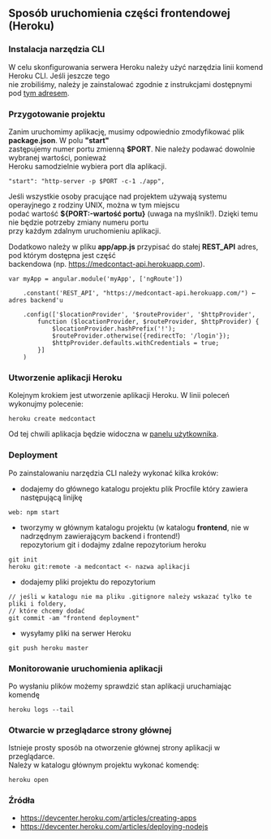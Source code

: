 ## Sposób uruchomienia części frontendowej (Heroku)

### Instalacja narzędzia CLI
W celu skonfigurowania serwera Heroku należy użyć narzędzia linii komend Heroku CLI. Jeśli jeszcze tego   
nie zrobiliśmy, należy je zainstalować zgodnie z instrukcjami dostępnymi pod [tym adresem](https://devcenter.heroku.com/articles/heroku-command-line).  

### Przygotowanie projektu
Zanim uruchomimy aplikację, musimy odpowiednio zmodyfikować plik __package.json__. W polu __"start"__  
zastępujemy numer portu zmienną __$PORT__. Nie należy podawać dowolnie wybranej wartości, ponieważ    
Heroku samodzielnie wybiera port dla aplikacji.  

```
"start": "http-server -p $PORT -c-1 ./app",
```

Jeśli wszystkie osoby pracujące nad projektem używają systemu operayjnego z rodziny UNIX, można w tym miejscu  
podać wartość __${PORT:-wartość portu}__ (uwaga na myślnik!). Dzięki temu nie będzie potrzeby zmiany numeru portu    
przy każdym zdalnym uruchomieniu aplikacji.  

Dodatkowo należy w pliku __app/app.js__ przypisać do stałej __REST_API__ adres, pod którym dostępna jest część    
backendowa (np. https://medcontact-api.herokuapp.com). 

```
var myApp = angular.module('myApp', ['ngRoute'])

    .constant('REST_API', "https://medcontact-api.herokuapp.com/") ← adres backend'u

    .config(['$locationProvider', '$routeProvider', '$httpProvider',
        function ($locationProvider, $routeProvider, $httpProvider) {
            $locationProvider.hashPrefix('!');
            $routeProvider.otherwise({redirectTo: '/login'});
            $httpProvider.defaults.withCredentials = true;
        }]
    )
```

### Utworzenie aplikacji Heroku
Kolejnym krokiem jest utworzenie aplikacji Heroku. W linii poleceń wykonujmy polecenie:  

```
heroku create medcontact
```

Od tej chwili aplikacja będzie widoczna w [panelu użytkownika](https://id.heroku.com/login).

### Deployment

Po zainstalowaniu narzędzia CLI należy wykonać kilka kroków:  
* dodajemy do głównego katalogu projektu plik Procfile który zawiera następującą linijkę  
  
```
web: npm start
```

* tworzymy w głównym katalogu projektu (w katalogu __frontend__, nie w nadrzędnym zawierającym backend i frontend!)  
repozytorium git i dodajmy zdalne repozytorium heroku
   
```
git init
heroku git:remote -a medcontact <- nazwa aplikacji
```

* dodajemy pliki projektu do repozytorium
  
```
// jeśli w katalogu nie ma pliku .gitignore należy wskazać tylko te pliki i foldery,
// które chcemy dodać
git commit -am "frontend deployment"

```
* wysyłamy pliki na serwer Heroku
  
```
git push heroku master
```

### Monitorowanie uruchomienia aplikacji
Po wysłaniu plików możemy sprawdzić stan aplikacji uruchamiając komendę
  
```
heroku logs --tail
```

### Otwarcie w przeglądarce strony głównej
Istnieje prosty sposób na otworzenie głównej strony aplikacji w przeglądarce.   
Należy w katalogu głównym projektu wykonać komendę:
  
```
heroku open
```

### Źródła
* https://devcenter.heroku.com/articles/creating-apps
* https://devcenter.heroku.com/articles/deploying-nodejs


